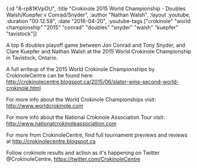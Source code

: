 {:id "8-rp81KVpOU",
 :title
 "Crokinole 2015 World Championship - Doubles Walsh/Kuepfer v Conrad/Snyder",
 :author "Nathan Walsh",
 :layout :youtube,
 :duration "00:12:58",
 :date "2016-04-20",
 :youtube-tags
 ["crokinole"
  "world championship"
  "2015"
  "conrad"
  "doubles"
  "snyder"
  "walsh"
  "kuepfer"
  "tavistock"]}


A top 6 doubles playoff game between Jon Conrad and Tony Snyder, and Clare Kuepfer and Nathan Walsh at the 2015 World Crokinole Championship in Tavistock, Ontario.

A full writeup of the 2015 World Crokinole Championships by CrokinoleCentre can be found here: http://crokinolecentre.blogspot.ca/2015/06/slater-wins-second-world-crokinole.html

For more info about the World Crokinole Championships visit: http://www.worldcrokinole.com

For more info about the National Crokinole Association Tour visit: http://www.nationalcrokinoleassociation.com

For more from CrokinoleCentre, find full tournament previews and reviews at http://crokinolecentre.blogspot.ca

Follow crokinole results and action as it's happening on Twitter @CrokinoleCentre, https://twitter.com/CrokinoleCentre
